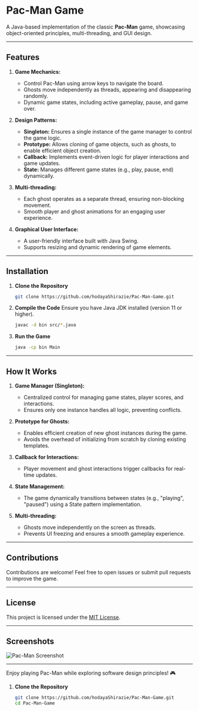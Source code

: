# Pac-Man Game

A Java-based implementation of the classic **Pac-Man** game, showcasing object-oriented principles, multi-threading, and GUI design.

---

## Features

1. **Game Mechanics:**
   - Control Pac-Man using arrow keys to navigate the board.
   - Ghosts move independently as threads, appearing and disappearing randomly.
   - Dynamic game states, including active gameplay, pause, and game over.

2. **Design Patterns:**
   - **Singleton:** Ensures a single instance of the game manager to control the game logic.
   - **Prototype:** Allows cloning of game objects, such as ghosts, to enable efficient object creation.
   - **Callback:** Implements event-driven logic for player interactions and game updates.
   - **State:** Manages different game states (e.g., play, pause, end) dynamically.

3. **Multi-threading:**
   - Each ghost operates as a separate thread, ensuring non-blocking movement.
   - Smooth player and ghost animations for an engaging user experience.

4. **Graphical User Interface:**
   - A user-friendly interface built with Java Swing.
   - Supports resizing and dynamic rendering of game elements.

---

## Installation

1. **Clone the Repository**
   ```bash
   git clone https://github.com/hodayaShirazie/Pac-Man-Game.git
   ```

2. **Compile the Code**
   Ensure you have Java JDK installed (version 11 or higher).
   ```bash
   javac -d bin src/*.java
   ```

3. **Run the Game**
   ```bash
   java -cp bin Main
   ```

---

## How It Works

1. **Game Manager (Singleton):**
   - Centralized control for managing game states, player scores, and interactions.
   - Ensures only one instance handles all logic, preventing conflicts.

2. **Prototype for Ghosts:**
   - Enables efficient creation of new ghost instances during the game.
   - Avoids the overhead of initializing from scratch by cloning existing templates.

3. **Callback for Interactions:**
   - Player movement and ghost interactions trigger callbacks for real-time updates.

4. **State Management:**
   - The game dynamically transitions between states (e.g., "playing", "paused") using a State pattern implementation.

5. **Multi-threading:**
   - Ghosts move independently on the screen as threads.
   - Prevents UI freezing and ensures a smooth gameplay experience.

---

## Contributions

Contributions are welcome! Feel free to open issues or submit pull requests to improve the game.

---

## License

This project is licensed under the [MIT License](LICENSE).

---

## Screenshots

![Pac-Man Screenshot]("https://github.com/hodayaShirazie/Pack-man-game/blob/main/TheGameBoard.png")


---

Enjoy playing Pac-Man while exploring software design principles! 🎮

1. **Clone the Repository**
   ```bash
   git clone https://github.com/hodayaShirazie/Pac-Man-Game.git
   cd Pac-Man-Game
